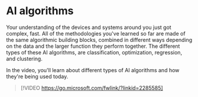 # AI algorithms

Your understanding of the devices and systems around you just got complex, fast. All of the methodologies you've learned so far are made of the same algorithmic building blocks, combined in different ways depending on the data and the larger function they perform together. The different types of these AI algorithms, are classification, optimization, regression, and clustering.

In the video, you'll learn about different types of AI algorithms and how they're being used today.

> [!VIDEO https://go.microsoft.com/fwlink/?linkid=2285585]
